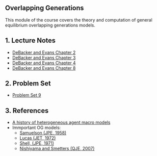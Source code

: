 ## Overlapping Generations
This module of the course covers the theory and computation of general equilibrium overlapping generations models.

## 1. Lecture Notes
* [DeBacker and Evans Chapter 2](https://github.com/jdebacker/CompEcon_Fall21/blob/main/OverlappingGenerations/Chapter2.pdf)
* [DeBacker and Evans Chapter 3](https://github.com/jdebacker/CompEcon_Fall21/blob/main/OverlappingGenerations/Chapter3.pdf)
* [DeBacker and Evans Chapter 4](https://github.com/jdebacker/CompEcon_Fall21/blob/main/OverlappingGenerations/Chapter4.pdf)
* [DeBacker and Evans Chapter 8](https://github.com/jdebacker/CompEcon_Fall21/blob/main/OverlappingGenerations/Chapter8.pdf)

## 2. Problem Set
* [Problem Set 9](https://github.com/jdebacker/CompEcon_Fall21/blob/main/OverlappingGenerations/PS9.pdf)
## 3. References
* [A history of heterogeneous agent macro models](https://beatricecherrier.wordpress.com/2018/11/28/heterogeneous-agent-macroeconomics-has-a-long-history-and-it-raises-many-questions/)
* Immportant OG models:
  * [Samuelson (JPE, 1958)](https://www.jstor.org/stable/1826989?seq=1#metadata_info_tab_contents)
  * [Lucas (JET, 1972)](http://citeseerx.ist.psu.edu/viewdoc/download?doi=10.1.1.592.6178&rep=rep1&type=pdf)
  * [Shell, (JPE, 1971)](https://www.jstor.org/stable/1830269?seq=1#metadata_info_tab_contents)
  * [Nishiyama and Smetters (QJE, 2007)](https://www.jstor.org/stable/25098886?seq=1#metadata_info_tab_contents)
